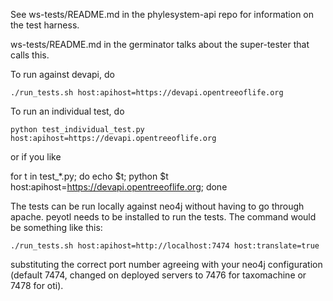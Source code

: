 See ws-tests/README.md in the phylesystem-api repo for information on the test harness.

ws-tests/README.md in the germinator talks about the super-tester that
calls this.

To run against devapi, do

    ./run_tests.sh host:apihost=https://devapi.opentreeoflife.org

To run an individual test, do

    python test_individual_test.py host:apihost=https://devapi.opentreeoflife.org

or if you like

   for t in test_*.py; do echo $t; python $t host:apihost=https://devapi.opentreeoflife.org; done


The tests can be run locally against neo4j without having to go
through apache.  peyotl needs to be installed to run the tests.  The
command would be something like this:

    ./run_tests.sh host:apihost=http://localhost:7474 host:translate=true

substituting the correct port number agreeing with your neo4j
configuration (default 7474, changed on deployed servers to 7476 for
taxomachine or 7478 for oti).
